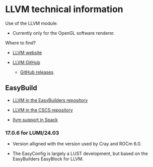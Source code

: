 # LLVM technical information

Use of the LLVM module:

-   Currently only for the OpenGL software renderer.
    
Where to find?

-   [LLVM website](https://llvm.org/)

-   [LLVM GitHub](https://github.com/llvm/llvm-project)

    -   [GitHub releases](https://github.com/llvm/llvm-project/releases)

    
## EasyBuild

-   [LLVM in the EasyBuilders repository](https://github.com/easybuilders/easybuild-easyconfigs/tree/develop/easybuild/easyconfigs/l/LLVM)

-   [LLVM in the CSCS repository](https://github.com/eth-cscs/production/tree/master/easybuild/easyconfigs/l/LLVM)

-   [llvm support in Spack](https://packages.spack.io/package.html?name=llvm)


### 17.0.6 for LUMI/24.03

-   Version alligned with the version used by Cray and ROCm 6.0.

-   The EasyConfig is largely a LUST development, but based on the EasyBuilders EasyBlock 
    for LLVM.

